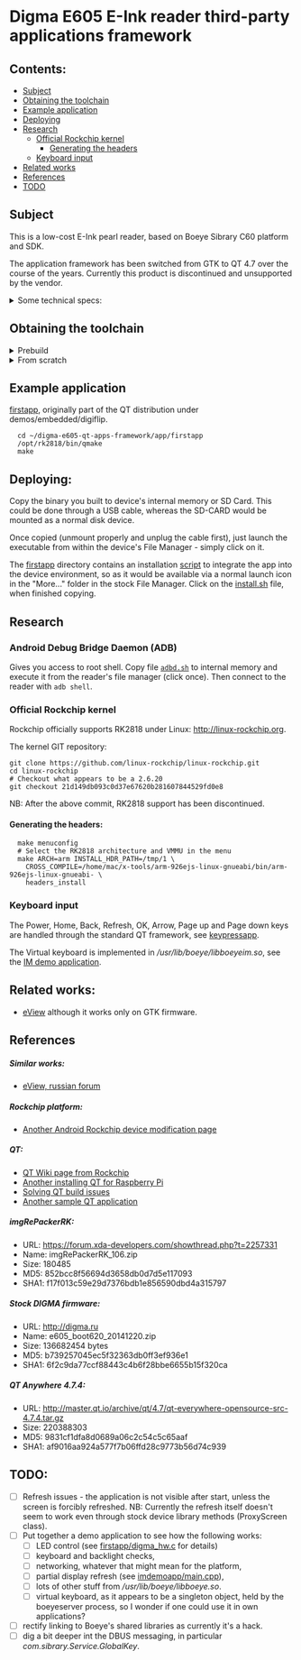# Digma E605 E-Ink reader third-party applications framework

## Contents:

* [Subject](#subject)
* [Obtaining the toolchain](#obtaining-the-toolchain)
* [Example application](#example-application)
* [Deploying](#deploying)
* [Research](#research)
  * [Official Rockchip kernel](#official-rockchip-kernel)
    * [Generating the headers](#generating-the-headers)
  * [Keyboard input](#keyboard-input)
* [Related works](#related-works)
* [References](#references)
* [TODO](#todo)

## Subject
This is a low-cost E-Ink pearl reader, based on Boeye Sibrary C60 platform and SDK.

The application framework has been switched from GTK to QT 4.7 over the course of the years.
Currently this product is discontinued and unsupported by the vendor.

<details>
  <summary>Some technical specs:</summary>
  
#### /proc/cpuinfo
- Processor: ARM926EJ-S rev 5 (v5l)
- CPU architecture: 5TEJ
- Features: swp half thumb fastmult edsp java
- Hardware: RK28board
- Target chip: RK2818
  
#### uname -a
- Linux boeye 2.6.25-dirty #63 Tue Oct 27 15:54:04 HKT 2015 armv5tejl GNU/Linux

#### /proc/version
- Linux version 2.6.25-dirty (drs@drs-desktop) (gcc version 4.4.0 (GCC) ) #63 Tue Oct 27 15:54:04 HKT 2015 rockchip 281x version release v1.09(Eink) used in Eink, without camera video and touch

#### ./lib/libc-2.9.so
- GNU C Library (crosstool-NG 1.12.4) stable release version 2.9
- Compiled by GNU CC version 4.4.3

#### Other
- libQtCore.so.4.7.4 (qt-everywhere-opensource-src-4.7.4)
- libdbus-1.so.3.4.0 (DBUS 1.2.24)

</details>

## Obtaining the toolchain

<details>
	<summary>Prebuild</summary>

Get the [toolchain](https://github.com/viteo/digma-e605-qt-apps-framework/releases/latest) from release section. Unpack both `arm-926ejs-linux-gnueabi.tar.gz` and `rk2818.tar.gz` to the folder of your choice (e.g., `/opt`)

Export path variable
```
export PATH="${PATH}:/opt/arm-926ejs-linux-gnueabi/bin/"
```

</details>

<details>
	<summary>From scratch</summary>

*NB: It builds only on old distros like CentOS 6 because it need old versions of gcc and libc. If you succeed to compile it with actual distros, please let us know.*
To build the toolchain we should use CentOS 6. One might use LiveCD, or Doker, or VM. Here is my approach with WSL2 on Windows 10:
1. Getting CentOS image
   - prepared [image](https://github.com/mishamosher/CentOS-WSL/releases/tag/6.10-1907)
   - export Docker-[image](https://docs.microsoft.com/en-us/windows/wsl/use-custom-distro)
2. Add setting to `%userprofile%\.wslconfig` as in [microsoft/WSL#4694 (comment)](https://github.com/microsoft/WSL/issues/4694#issuecomment-556095344)
   ```
   [wsl2]
   kernelCommandLine = vsyscall=emulate
   ```
3. Import CentOS to WSL and start it
   ```
   wsl --import CentOS path-to-distro-folder path-to-image-archive
   wsl -d CentOS
   ```
4. yum source repo list is outdated, so we need to edit it (according to this [answer](https://stackoverflow.com/a/29559374/5169229))

   - Edit `/etc/yum.repos.d/CentOS-Base.repo`
     - Comment out `mirrorlist` and uncomment `baseurl`
     - Replace all `mirror.centos.org/centos` with `vault.centos.org`
   - Do `yum update`

5. Install prerequisites for building the toolchain
   ```
   yum groupinstall 'Development Tools'
   yum install texinfo ncurses-devel wget
   ```

6. Get crosstool-NG 1.12.4, unpack it, configure, build and install somewhere(`--prefix=/some/place`)
   ```
   wget http://crosstool-ng.org/download/crosstool-ng/crosstool-ng-1.12.4.tar.bz2
   tar -xf crosstool-ng-1.12.4.tar.bz2
   cd crosstool-ng-1.12.4
   ./configure --prefix=/opt/ct-ng
   make
   make install
   export PATH="${PATH}:/opt/ct-ng/bin"
   ```

7. Prepare tarball of the original Boeye/Sibrary headers from its SDK:
   ```
   cd digma-e605-qt-apps-framework/headers/2.6.29-ARM-sibrary/usr
   make dist
   ```
   - Also move it (`kernel-headers-2.6.29.tgz`) to a convenient place like `~/`

8. Download toolchain dependency tarballs "manually" because some of crosstool-NG links are dead and some are slow (see inside `dl_tarballs.sh`):
   ```
   cd digma-e605-qt-apps-framework/toolchain
   ./dl_tarballs.sh
   ```

9. Configure and build the toolchain with ct-ng (`.config` file based on `crosstool-ng-1.12.4/samples/arm-unknown-linux-gnueabi/crosstool.config`)

   ```
   cd digma-e605-qt-apps-framework/toolchain
   ct-ng menuconfig
   ```
   > - Target Options: 
   >   - Target Architecture: arm
   >   - Architecture level: armv5te
   >   - Emit Assembly for CPU: arm926ej-s
   >   - Tune for CPU: arm926ej-s
   >   - Use specific FPU: vfp
   >   - Floating point: software
   > - Toolchain options: 
   >   - Tuple's vendor string: 926ejs
   > - Operating System:
   >   - Get kernel headers from: kernel's headers_install
   >   - Linux kernel version: custom tarball
   >   - Path to custom tarball: ${HOME}/kernel-headers-2.6.29.tgz ***#Path where you place    headers from p.7***
   > - C compiler: gcc version (4.4.3)
   >   - Additional supported languages: C++
   > - C-library:
   >   - glibc version (2.9)
   > - Companion libraries:
   >   - MPFR version (3.0.0)
   ```
   ct-ng build
   ```
   It will take a while. Path to the toolchain is `${HOME}/x-tools/arm-926ejs-linux-gnueabi` by default. You might move it somewhere or use it from here. Just export `bin` to the `PATH` (e.g., `export PATH="${PATH}:/opt/arm-926ejs-linux-gnueabi/bin/"`)

10. Building QT libraries
    NB: These libraries, as well as the QT library itself WILL NOT be installed to the target device, but only used on the build machine as build dependencies since the original SDK headers and libraries are unavailable.
    - expat (a dependency of libdbus-1)
    ```
    wget https://ftp.osuosl.org/pub/blfs/conglomeration/expat/expat-2.0.1.tar.gz
    tar -xf expat-2.0.1.tar.gz
    cd expat-2.0.1
    ./configure --host=arm-926ejs-linux-gnueabi --prefix=/opt/rk2818
    make
    make install
    ```
    - libdbus-1 (a dependency of QT)
    ```
    wget https://dbus.freedesktop.org/releases/dbus/dbus-1.2.24.tar.gz
    tar -xf dbus-1.2.24.tar.gz
    cd dbus-1.2.24
    RK2818=/opt/rk2818
    INCPATH=${RK2818}/include
    LIBPATH=${RK2818}/lib
    export CFLAGS=-I${INCPATH}
    export LDFLAGS=-L${LIBPATH}
    export CXXFLAGS=${CFLAGS}
    ./configure --host=arm-926ejs-linux-gnueabi --prefix=/opt/rk2818
    make
    make install
    ```
    - QT
    ```
    wget http://master.qt.io/archive/qt/4.7/qt-everywhere-opensource-src-4.7.4.tar.gz
    tar -xf qt-everywhere-opensource-src-4.7.4.tar.gz
    cd qt-everywhere-opensource-src-4.7.4
    # Use next QT configuration:
    cp -R ~/digma-e605-qt-apps-framework/qt/rk2818-g++ mkspecs/qws/
    patch -p1 < ~/digma-e605-qt-apps-framework/qt/qt-patches/patch-io.pri
    export PKG_CONFIG_PATH=${LIBPATH}/pkgconfig
    # A lot of modules disabled, change if you need something
    ./configure -lrt -opensource -confirm-license -prefix /opt/rk2818 -no-qt3support -embedded arm -little-endian -xplatform qws/rk2818-g++ -fast -no-xinput -no-xrandr -no-openvg -no-opengl -no-gtkstyle -no-nis -no-cups -xmlpatterns -exceptions -no-stl -no-accessibility -no-largefile -no-audio-backend -no-xfixes -no-webkit -no-javascript-jit -no-mitshm -no-script -no-scripttools -qt-gfx-linuxfb -dbus -force-pkg-config -nomake examples -nomake demos
    make
    make install    
    ```
    This will take even longer, but that's it. We are ready.
</details>

## Example application

[firstapp](app/firstapp), originally part of the QT distribution under demos/embedded/digiflip.

```
  cd ~/digma-e605-qt-apps-framework/app/firstapp
  /opt/rk2818/bin/qmake
  make
```

## Deploying:

Copy the binary you built to device's internal memory or SD Card. This could be done through a USB cable, whereas
the SD-CARD would be mounted as a normal disk device.

Once copied (unmount properly and unplug the cable first), just launch the executable from within the device's File Manager - simply click on it.

The [firstapp](app/firstapp) directory contains an installation [script](app/firstapp/install.sh) to integrate the app into the device environment, so as it would be available via a normal launch icon in the "More..." folder in the stock File Manager. Click on the [install.sh](app/firstapp/install.sh) file, when finished copying.

## Research

### Android Debug Bridge Daemon (ADB)
Gives you access to root shell. Copy file [`adbd.sh`](utils/adbd.sh) to internal memory and execute it from the reader's file manager (click once). Then connect to the reader with `adb shell`.

### Official Rockchip kernel

Rockchip officially supports RK2818 under Linux: http://linux-rockchip.org.

The kernel GIT repository:
```
git clone https://github.com/linux-rockchip/linux-rockchip.git 
cd linux-rockchip
# Checkout what appears to be a 2.6.20
git checkout 21d149db093c0d37e67620b281607844529fd0e8
```
NB: After the above commit, RK2818 support has been discontinued.

#### Generating the headers:
```
  make menuconfig
  # Select the RK2818 architecture and VMMU in the menu
  make ARCH=arm INSTALL_HDR_PATH=/tmp/1 \
    CROSS_COMPILE=/home/mac/x-tools/arm-926ejs-linux-gnueabi/bin/arm-926ejs-linux-gnueabi- \
    headers_install
```

### Keyboard input

  The Power, Home, Back, Refresh, OK, Arrow, Page up and Page down keys are
  handled through the standard QT framework, see [keypressapp](app/keypressapp).

  The Virtual keyboard is implemented in */usr/lib/boeye/libboeyeim.so*, see
  the [IM demo application](app/imdemoapp).

## Related works:
* [eView](https://github.com/S-trace/eView) although it works only on GTK firmware.

## References

##### Similar works:
* [eView, russian forum](http://www.the-ebook.org/forum/viewtopic.php?p=1040672#1040672)

##### Rockchip platform:
* [Another Android Rockchip device modification page](http://freaktab.com/forum/tv-player-support/rk3188-devices/minix-x7-etc/647213-tutorial-modifying-the-boot-image)

##### QT:
* [QT Wiki page from Rockchip](http://opensource.rock-chips.com/wiki_Qt)
* [Another installing QT for Raspberry Pi](https://wiki.qt.io/Building_Qt_for_Embedded_Linux)
* [Solving QT build issues](http://bluelimn.tistory.com/entry/Qt-Cross-compile)
* [Another sample QT application](http://doc.qt.io/qt-5/qtwidgets-tools-echoplugin-example.html)

##### imgRePackerRK:
* URL: https://forum.xda-developers.com/showthread.php?t=2257331
* Name: imgRePackerRK_106.zip
* Size: 180485
* MD5: 852bcc8f56694d3658db0d7d5e117093
* SHA1: f17f013c59e29d7376bdb1e856590dbd4a315797

##### Stock DIGMA firmware:
* URL: http://digma.ru
* Name: e605_boot620_20141220.zip
* Size: 136682454 bytes
* MD5: b739257045ec5f32363db0ff3ef936e1
* SHA1: 6f2c9da77ccf88443c4b6f28bbe6655b15f320ca

##### QT Anywhere 4.7.4:
* URL: http://master.qt.io/archive/qt/4.7/qt-everywhere-opensource-src-4.7.4.tar.gz
* Size: 220388303
* MD5: 9831cf1dfa8d0689a06c2c54c5c65aaf
* SHA1: af9016aa924a577f7b06ffd28c9773b56d74c939

## TODO:
- [ ] Refresh issues - the application is not visible after start, unless the screen is forcibly refreshed. NB: Currently the refresh itself doesn't seem to work even through stock device library methods (ProxyScreen class).
- [ ] Put together a demo application to see how the following works:
  - [ ] LED control (see [firstapp/digma_hw.c](app/firstapp/digma_hw.c) for details)
  - [ ] keyboard and backlight checks,
  - [ ] networking, whatever that might mean for the platform,
  - [ ] partial display refresh (see [imdemoapp/main.cpp](app/imdemoapp/main.cpp)),
  - [ ] lots of other stuff from */usr/lib/boeye/libboeye.so*.
  - [ ] virtual keyboard, as it appears to be a singleton object, held by the boeyeserver process, so I wonder if one could use it in own applications?
- [ ] rectify linking to Boeye's shared libraries as currently it's a hack.
- [ ] dig a bit deeper int the DBUS messaging, in particular *com.sibrary.Service.GlobalKey*.

